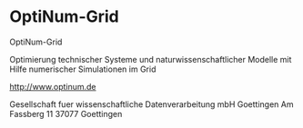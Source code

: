 OptiNum-Grid
============

OptiNum-Grid

Optimierung technischer Systeme und naturwissenschaftlicher Modelle mit 
Hilfe numerischer Simulationen im Grid

http://www.optinum.de

Gesellschaft fuer wissenschaftliche Datenverarbeitung mbH Goettingen
Am Fassberg 11
37077 Goettingen
